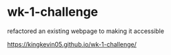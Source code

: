 # wk-1-challenge 

refactored an existing webpage to making it accessible

https://kingkevin05.github.io/wk-1-challenge/
